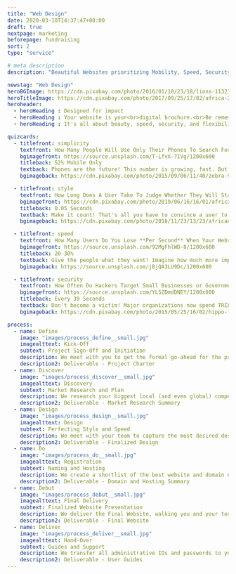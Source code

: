 ```yaml
---
title: "Web Design"
date: 2020-03-10T14:37:47+08:00
draft: true
nextpage: marketing
beforepage: fundraising
sort: 2
type: "service"

# meta description
description: "Beautiful Websites prioritizing Mobility, Speed, Security"

newstag: "Web Design"
heroBGImage: https://cdn.pixabay.com/photo/2016/01/10/23/18/lions-1132745_1280.jpg
heroTitleImage: https://cdn.pixabay.com/photo/2017/09/25/17/02/africa-2785836_1280.jpg
heroheader:
  - heroHeading : Designed for impact
  - heroHeading : Your website is your<br>digital brochure.<br>Be remembered.
  - heroHeading : It's all about beauty, speed, security, and flexibility

quizcards:
  - titlefront: simplicity
    textfront: How Many People Will Use Only Their Phones To Search For Your Website And Social Media Profiles? 
    bgimagefront: https://source.unsplash.com/T-LfvX-7IVg/1200x600
    titleback: 52% Mobile Only
    textback: Phones are the future! This number is growing, fast. But though over half of all users use only their phones to look up where to travel to and who to donate and volunteer with, most websites perform **much** worse on a phone.<br><br>We tailor each word, image, and layout to be as amazing on a phone as on a PC. Google measures performance on both Mobile and Desktop when choosing who to rank first in search results so we optimize every element for maximum visibility.
    bgimageback: https://cdn.pixabay.com/photo/2015/09/06/11/40/zebra-927272_1280.jpg

  - titlefront: style
    textfront: How Long Does A User Take To Judge Whether They Will Stay On Your Website Or Go To A Competitor?
    bgimagefront: https://cdn.pixabay.com/photo/2019/06/16/16/01/africa-4278141_1280.jpg
    titleback: 0.05 Seconds
    textback: Make it count! That's all you have to convince a user to stay and learn about who you are and what you do. If that is all you get to make a difference, make it unforgettable.<br><br>We work with you to understand your themes, mission, and goals. We use that to design a spectacular website that uses colour, design effects, and layouts to optimize User Experience. And, as users clearly prefer original designs, your site will not be made from a template but rather designed just for you.
    bgimageback: https://cdn.pixabay.com/photo/2016/11/23/13/23/african-wild-dog-1852820_1280.jpg

  - titlefront: speed
    textfront: How Many Users Do You Lose **Per Second** When Your Website Takes Longer Than Three Seconds to Load?
    bgimagefront: https://source.unsplash.com/92MgFhlWD-8/1200x600
    titleback: 20-30%
    textback: Give the people what they want! Imagine how much more impact you could have with 75% more visitors, donors, and volunteers than you have right now.<br><br>All our designs fully consider performance, with images, colours, and content all tuned for maximum speed. Google rates template sites from Wix and WordPress a "C" grade or lower due to their awfully slow performance, making them less likely to appear during a search. Our sites have an "A" grade, vastly increasing your visibility.
    bgimageback: https://source.unsplash.com/jBjQA3LU9Dc/1200x600

  - titlefront: security
    textfront: How Often Do Hackers Target Small Businesses or Governments Every Single Day?
    bgimagefront: https://source.unsplash.com/YL5ZDmdDNEY/1200x600
    titleback: Every 39 Seconds
    textback: Don't become a victim! Major organizations now spend TRILLIONS of dollars each year on improving security, making this their single largest investment.<br><br>Security is our highest priority when building websites. Visitors, volunteers, and donors should never be at risk when they trust you with their data. The most attacked websites are from WordPress, Wix, and other template sites, so our technology is cutting-edge and prioritizes security, ensuring that you are never targeted.
    bgimageback: https://cdn.pixabay.com/photo/2015/05/25/16/02/hippo-783522_1280.jpg

process:
  - name: Define
    image: "images/process_define__small.jpg"
    imagealttext: Kick-Off
    subtext: Project Sign-Off and Initiation
    description: We meet with you to get the formal go-ahead for the project. Then we meet with your team to understand exactly what your website functionality and design goals are and plan how we get you to those goals from where you are right now.
    description2: Deliverable - Project Charter
  - name: Discover
    image: "images/process_discover__small.jpg"
    imagealttext: Discovery
    subtext: Market Research and Plan
    description: We research your biggest local (and even global) competitors and understand what website design and content choices are working best for them. Then we plan how to make those elements work even better for you.
    description2: Deliverable - Market Research Summary
  - name: Design
    image: "images/process_design__small.jpg"
    imagealttext: Design
    subtext: Perfecting Style and Speed
    description: We meet with your team to capture the most desired design elements you may already have or want to have. We then present the initial designs, with two equally superb options for you to choose from. With the chosen option, we begin developing the final product, working closely with your team on content and branding.
    description2: Deliverable - Finalized Design
  - name: Do
    image: "images/process_do__small.jpg"
    imagealttext: Registration
    subtext: Naming and Hosting
    description: We create a shortlist of the best website and domain names for you to choose from. Once you select your preference, we set the website up on the fastest and most secure hosting service available, and transfer all of your data from any existing services to the new service.
    description2: Deliverable - Domain and Hosting Summary
  - name: Debut
    image: "images/process_debut__small.jpg"
    imagealttext: Final Delivery
    subtext: Finalized Website Presentation
    description: We deliver the Final Website, walking you and your team through each of the design choices and themes, from colour to content. We ensure that your mission and passion are captured effectively. Then, with your feedback, we integrate any changes you may wish to make and complete all remaining technical tasks.
    description2: Deliverable - Final Website
  - name: Deliver
    image: "images/process_deliver__small.jpg"
    imagealttext: Hand-Over
    subtext: Guides and Support
    description: We transfer all administrative IDs and passwords to you and provide excellent user guides to help your staff take over the duties of making sure the website stays online after we hand it over. But that is not the end though as we will provide you with ongoing support and will assist with any moderate content changes that may come up in the future.
    description2: Deliverable - User Guides
---
```

